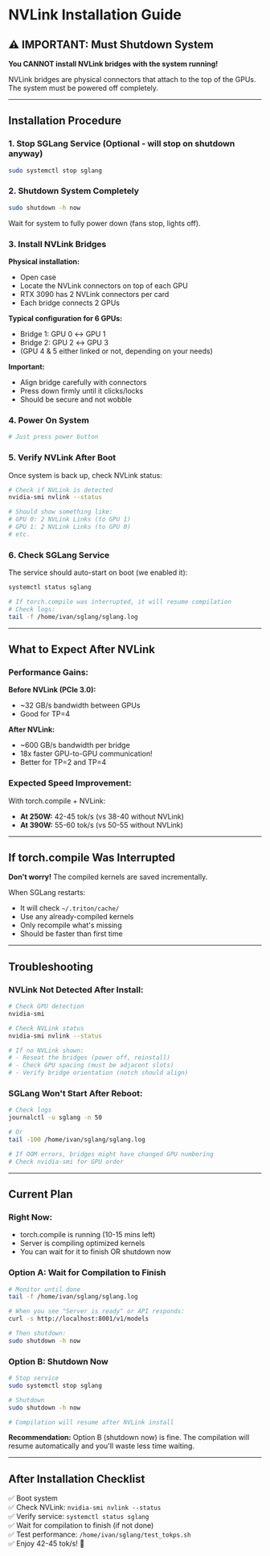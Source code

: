 # NVLink Installation Guide

## ⚠️ IMPORTANT: Must Shutdown System

**You CANNOT install NVLink bridges with the system running!**

NVLink bridges are physical connectors that attach to the top of the GPUs.
The system must be powered off completely.

---

## Installation Procedure

### 1. Stop SGLang Service (Optional - will stop on shutdown anyway)
```bash
sudo systemctl stop sglang
```

### 2. Shutdown System Completely
```bash
sudo shutdown -h now
```

Wait for system to fully power down (fans stop, lights off).

### 3. Install NVLink Bridges

**Physical installation:**
- Open case
- Locate the NVLink connectors on top of each GPU
- RTX 3090 has 2 NVLink connectors per card
- Each bridge connects 2 GPUs

**Typical configuration for 6 GPUs:**
- Bridge 1: GPU 0 ↔ GPU 1
- Bridge 2: GPU 2 ↔ GPU 3
- (GPU 4 & 5 either linked or not, depending on your needs)

**Important:**
- Align bridge carefully with connectors
- Press down firmly until it clicks/locks
- Should be secure and not wobble

### 4. Power On System
```bash
# Just press power button
```

### 5. Verify NVLink After Boot

Once system is back up, check NVLink status:

```bash
# Check if NVLink is detected
nvidia-smi nvlink --status

# Should show something like:
# GPU 0: 2 NVLink Links (to GPU 1)
# GPU 1: 2 NVLink Links (to GPU 0)
# etc.
```

### 6. Check SGLang Service

The service should auto-start on boot (we enabled it):

```bash
systemctl status sglang

# If torch.compile was interrupted, it will resume compilation
# Check logs:
tail -f /home/ivan/sglang/sglang.log
```

---

## What to Expect After NVLink

### Performance Gains:

**Before NVLink (PCIe 3.0):**
- ~32 GB/s bandwidth between GPUs
- Good for TP=4

**After NVLink:**
- ~600 GB/s bandwidth per bridge
- 18x faster GPU-to-GPU communication!
- Better for TP=2 and TP=4

### Expected Speed Improvement:

With torch.compile + NVLink:
- **At 250W:** 42-45 tok/s (vs 38-40 without NVLink)
- **At 390W:** 55-60 tok/s (vs 50-55 without NVLink)

---

## If torch.compile Was Interrupted

**Don't worry!** The compiled kernels are saved incrementally.

When SGLang restarts:
- It will check `~/.triton/cache/`
- Use any already-compiled kernels
- Only recompile what's missing
- Should be faster than first time

---

## Troubleshooting

### NVLink Not Detected After Install:

```bash
# Check GPU detection
nvidia-smi

# Check NVLink status
nvidia-smi nvlink --status

# If no NVLink shown:
# - Reseat the bridges (power off, reinstall)
# - Check GPU spacing (must be adjacent slots)
# - Verify bridge orientation (notch should align)
```

### SGLang Won't Start After Reboot:

```bash
# Check logs
journalctl -u sglang -n 50

# Or
tail -100 /home/ivan/sglang/sglang.log

# If OOM errors, bridges might have changed GPU numbering
# Check nvidia-smi for GPU order
```

---

## Current Plan

### Right Now:
- torch.compile is running (10-15 mins left)
- Server is compiling optimized kernels
- You can wait for it to finish OR shutdown now

### Option A: Wait for Compilation to Finish
```bash
# Monitor until done
tail -f /home/ivan/sglang/sglang.log

# When you see "Server is ready" or API responds:
curl -s http://localhost:8001/v1/models

# Then shutdown:
sudo shutdown -h now
```

### Option B: Shutdown Now
```bash
# Stop service
sudo systemctl stop sglang

# Shutdown
sudo shutdown -h now

# Compilation will resume after NVLink install
```

**Recommendation:** Option B (shutdown now) is fine. The compilation will resume automatically and you'll waste less time waiting.

---

## After Installation Checklist

✅ Boot system  
✅ Check NVLink: `nvidia-smi nvlink --status`  
✅ Verify service: `systemctl status sglang`  
✅ Wait for compilation to finish (if not done)  
✅ Test performance: `/home/ivan/sglang/test_tokps.sh`  
✅ Enjoy 42-45 tok/s! 🚀  

